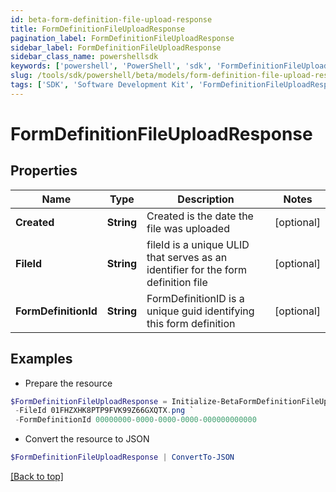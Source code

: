 ```yaml
---
id: beta-form-definition-file-upload-response
title: FormDefinitionFileUploadResponse
pagination_label: FormDefinitionFileUploadResponse
sidebar_label: FormDefinitionFileUploadResponse
sidebar_class_name: powershellsdk
keywords: ['powershell', 'PowerShell', 'sdk', 'FormDefinitionFileUploadResponse', 'BetaFormDefinitionFileUploadResponse'] 
slug: /tools/sdk/powershell/beta/models/form-definition-file-upload-response
tags: ['SDK', 'Software Development Kit', 'FormDefinitionFileUploadResponse', 'BetaFormDefinitionFileUploadResponse']
---
```



# FormDefinitionFileUploadResponse

## Properties

Name | Type | Description | Notes
------------ | ------------- | ------------- | -------------
**Created** | **String** | Created is the date the file was uploaded | [optional] 
**FileId** | **String** | fileId is a unique ULID that serves as an identifier for the form definition file | [optional] 
**FormDefinitionId** | **String** | FormDefinitionID is a unique guid identifying this form definition | [optional] 

## Examples

- Prepare the resource
```powershell
$FormDefinitionFileUploadResponse = Initialize-BetaFormDefinitionFileUploadResponse  -Created 2023-07-12T20:14:57.74486Z `
 -FileId 01FHZXHK8PTP9FVK99Z66GXQTX.png `
 -FormDefinitionId 00000000-0000-0000-0000-000000000000
```

- Convert the resource to JSON
```powershell
$FormDefinitionFileUploadResponse | ConvertTo-JSON
```


[[Back to top]](#) 

